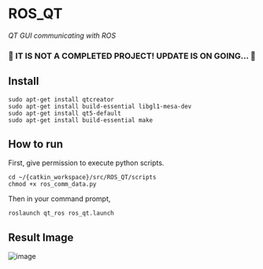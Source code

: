 # ROS_QT
_QT GUI communicating with ROS_

### 🌟 IT IS NOT A COMPLETED PROJECT! UPDATE IS ON GOING... 🌟
## Install

    sudo apt-get install qtcreator
    sudo apt-get install build-essential libgl1-mesa-dev
    sudo apt-get install qt5-default
    sudo apt-get install build-essential make


## How to run
First, give permission to execute python scripts.

    cd ~/{catkin_workspace}/src/ROS_QT/scripts
    chmod +x ros_comm_data.py

Then in your command prompt,

`
roslaunch qt_ros ros_qt.launch
`

## Result Image
![image](https://github.com/BlackTea12/ROS_QT/assets/41279501/990c45c5-c642-45ce-9e28-9b894c178104)
